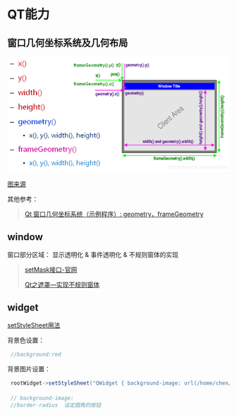 # QT能力

## 窗口几何坐标系统及几何布局





![img](QT.assets/20190104194858171.png)

 [图来源](https://blog.csdn.net/qq_24127015/article/details/95115966)





其他参考：

>   [Qt 窗口几何坐标系统（示例程序）: geometry，frameGeometry](https://blog.csdn.net/ken2232/article/details/129474065?spm=1001.2101.3001.6650.2&utm_medium=distribute.pc_relevant.none-task-blog-2~default~CTRLIST~Rate-2-129474065-blog-95115966.235^v43^pc_blog_bottom_relevance_base7&depth_1-utm_source=distribute.pc_relevant.none-task-blog-2~default~CTRLIST~Rate-2-129474065-blog-95115966.235^v43^pc_blog_bottom_relevance_base7&utm_relevant_index=5 )

## window

窗口部分区域：  显示透明化 & 事件透明化  & 不规则窗体的实现

> [setMask接口-官网](https://doc.qt.io/qt-6/qwindow.html#setMask )
>
> [Qt之遮罩—实现不规则窗体](https://blog.csdn.net/Jacksqh/article/details/132584102 )

## widget

 [setStyleSheet用法](https://blog.csdn.net/boyemachao/article/details/91794698)

背景色设置：

```java
 //background:red
```

背景图片设置：

```java
 rootWidget->setStyleSheet("QWidget { background-image: url(/home/chen/workingSpace/QT/DEMO/png/gassi.png); }");
 
 // background-image:
 //border-radius  设定圆角的按钮
```